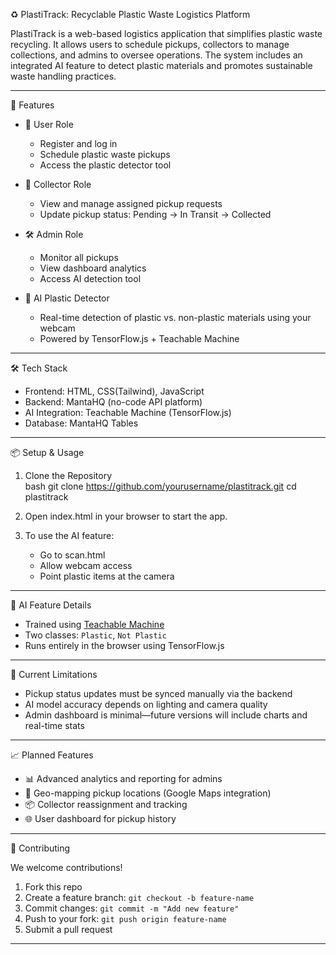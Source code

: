 
♻️ PlastiTrack: Recyclable Plastic Waste Logistics Platform 

PlastiTrack is a web-based logistics application that simplifies plastic waste recycling. It allows users to schedule pickups, collectors to manage collections, and admins to oversee operations. The system includes an integrated AI feature to detect plastic materials and promotes sustainable waste handling practices.

---

 🚀 Features

- 👤 User Role 
  - Register and log in
  - Schedule plastic waste pickups
  - Access the plastic detector tool

- 🚛 Collector Role 
  - View and manage assigned pickup requests
  - Update pickup status: Pending → In Transit → Collected

- 🛠️ Admin Role 
  - Monitor all pickups
  - View dashboard analytics
  - Access AI detection tool

- 🤖 AI Plastic Detector 
  - Real-time detection of plastic vs. non-plastic materials using your webcam
  - Powered by TensorFlow.js + Teachable Machine

---

🛠️ Tech Stack 

- Frontend: HTML, CSS(Tailwind), JavaScript 
- Backend: MantaHQ (no-code API platform) 
- AI Integration: Teachable Machine (TensorFlow.js) 
- Database: MantaHQ Tables 

---



📦 Setup & Usage 

1. Clone the Repository   
   bash 
   git clone https://github.com/yourusername/plastitrack.git
   cd plastitrack
 

2. Open index.html in your browser to start the app. 

3. To use the AI feature: 

   * Go to scan.html 
   * Allow webcam access
   * Point plastic items at the camera

---

🧠 AI Feature Details

* Trained using [Teachable Machine](https://teachablemachine.withgoogle.com/)
* Two classes: `Plastic`, `Not Plastic`
* Runs entirely in the browser using TensorFlow\.js

---

📌 Current Limitations

* Pickup status updates must be synced manually via the backend
* AI model accuracy depends on lighting and camera quality
* Admin dashboard is minimal—future versions will include charts and real-time stats

---

📈 Planned Features

* 📊 Advanced analytics and reporting for admins
* 📍 Geo-mapping pickup locations (Google Maps integration)
* 📦 Collector reassignment and tracking
* 🌐 User dashboard for pickup history

---

🤝 Contributing

We welcome contributions!

1. Fork this repo
2. Create a feature branch: `git checkout -b feature-name`
3. Commit changes: `git commit -m "Add new feature"`
4. Push to your fork: `git push origin feature-name`
5. Submit a pull request

---



 
